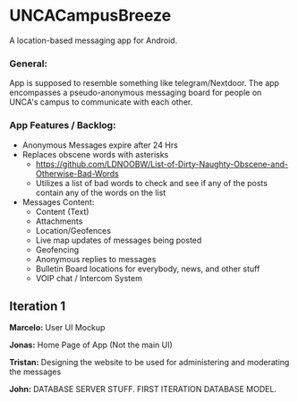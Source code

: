 # UNCACampusBreeze
A location-based messaging app for Android.

### General:
App is supposed to resemble something like telegram/Nextdoor. The app encompasses a pseudo-anonymous messaging board for people on UNCA's campus to communicate with each other.

### App Features / Backlog:
- Anonymous Messages expire after 24 Hrs
- Replaces obscene words with asterisks
  - https://github.com/LDNOOBW/List-of-Dirty-Naughty-Obscene-and-Otherwise-Bad-Words
  - Utilizes a list of bad words to check and see if any of the posts contain any of the words on the list
- Messages Content:
    - Content (Text)
    - Attachments
    - Location/Geofences
    - Live map updates of messages being posted
    - Geofencing
    - Anonymous replies to messages
    - Bulletin Board locations  for everybody, news, and other stuff
    - VOIP chat / Intercom System

## Iteration 1
**Marcelo:** User UI Mockup

**Jonas:** Home Page of App (Not the main UI)

**Tristan:** Designing the website to be used for administering and moderating the messages

**John:**  DATABASE SERVER STUFF. FIRST ITERATION DATABASE MODEL.
